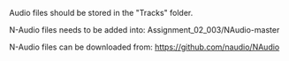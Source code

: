Audio files should be stored in the "Tracks" folder.

N-Audio files needs to be added into: Assignment_02_003/NAudio-master

N-Audio files can be downloaded from: https://github.com/naudio/NAudio
